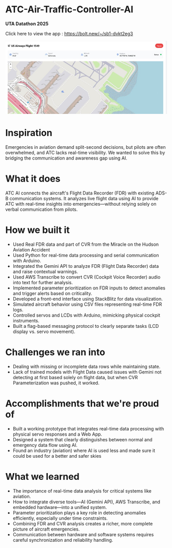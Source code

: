 # ATC-Air-Traffic-Controller-AI
**UTA Datathon 2025**

Click here to view the app : https://bolt.new/~/sb1-dvkt2eg3

![UI](UI.jpg)

# Inspiration

Emergencies in aviation demand split-second decisions, but pilots are often overwhelmed, and ATC lacks real-time visibility. We wanted to solve this by bridging the communication and awareness gap using AI.

# What it does

ATC AI connects the aircraft's Flight Data Recorder (FDR) with existing ADS-B communication systems. It analyzes live flight data using AI to provide ATC with real-time insights into emergencies—without relying solely on verbal communication from pilots.

# How we built it

- Used Real FDR data and part of CVR from the Miracle on the Hudson Aviation Accident
- Used Python for real-time data processing and serial communication with Arduino.
- Integrated the Gemini API to analyze FDR (Flight Data Recorder) data and raise contextual warnings.
- Used AWS Transcribe to convert CVR (Cockpit Voice Recorder) audio into text for further analysis.
- Implemented parameter prioritization on FDR inputs to detect anomalies and trigger alerts based on criticality.
- Developed a front-end interface using StackBlitz for data visualization.
- Simulated aircraft behavior using CSV files representing real-time FDR logs.
- Controlled servos and LCDs with Arduino, mimicking physical cockpit instruments.
- Built a flag-based messaging protocol to clearly separate tasks (LCD display vs. servo movement).

# Challenges we ran into

- Dealing with missing or incomplete data rows while maintaining state.
- Lack of trained models with Flight Data caused issues with Gemini not detecting at first based solely on flight data, but when CVR Parameterization was pushed, it worked.

# Accomplishments that we're proud of

- Built a working prototype that integrates real-time data processing with physical servo responses and a Web App.
- Designed a system that clearly distinguishes between normal and emergency data flow using AI.
- Found an industry (aviation) where AI is used less and made sure it could be used for a better and safer skies

# What we learned
- The importance of real-time data analysis for critical systems like aviation.
- How to integrate diverse tools—AI (Gemini API), AWS Transcribe, and embedded hardware—into a unified system.
- Parameter prioritization plays a key role in detecting anomalies efficiently, especially under time constraints.
- Combining FDR and CVR analysis creates a richer, more complete picture of aircraft emergencies.
- Communication between hardware and software systems requires careful synchronization and reliability handling.
